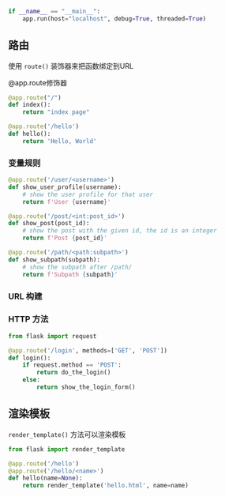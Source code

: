 ```python
if __name__ == "__main__":
    app.run(host="localhost", debug=True, threaded=True)
```



## 路由

使用 `route()` 装饰器来把函数绑定到URL

@app.route修饰器

```python
@app.route("/")
def index():
    return "index page"

@app.route('/hello')
def hello():
    return 'Hello, World'
```



### 变量规则

```python
@app.route('/user/<username>')
def show_user_profile(username):
    # show the user profile for that user
    return f'User {username}'

@app.route('/post/<int:post_id>')
def show_post(post_id):
    # show the post with the given id, the id is an integer
    return f'Post {post_id}'

@app.route('/path/<path:subpath>')
def show_subpath(subpath):
    # show the subpath after /path/
    return f'Subpath {subpath}'
```

### URL 构建

### HTTP 方法

```python
from flask import request

@app.route('/login', methods=['GET', 'POST'])
def login():
    if request.method == 'POST':
        return do_the_login()
    else:
        return show_the_login_form()
```



## 渲染模板

`render_template()` 方法可以渲染模板

```python
from flask import render_template

@app.route('/hello')
@app.route('/hello/<name>')
def hello(name=None):
    return render_template('hello.html', name=name)
```

